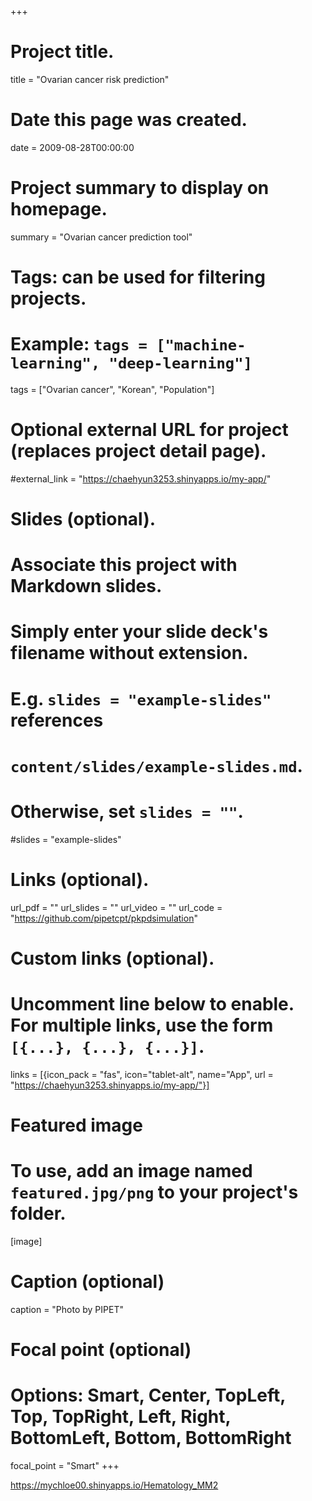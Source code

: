 +++
# Project title.
title = "Ovarian cancer risk prediction"

# Date this page was created.
date = 2009-08-28T00:00:00

# Project summary to display on homepage.
summary = "Ovarian cancer prediction tool"

# Tags: can be used for filtering projects.
# Example: `tags = ["machine-learning", "deep-learning"]`
tags = ["Ovarian cancer", "Korean", "Population"]

# Optional external URL for project (replaces project detail page).
#external_link = "https://chaehyun3253.shinyapps.io/my-app/"

# Slides (optional).
#   Associate this project with Markdown slides.
#   Simply enter your slide deck's filename without extension.
#   E.g. `slides = "example-slides"` references 
#   `content/slides/example-slides.md`.
#   Otherwise, set `slides = ""`.
#slides = "example-slides"

# Links (optional).
url_pdf = ""
url_slides = ""
url_video = ""
url_code = "https://github.com/pipetcpt/pkpdsimulation"

# Custom links (optional).
#   Uncomment line below to enable. For multiple links, use the form `[{...}, {...}, {...}]`.
links = [{icon_pack = "fas", icon="tablet-alt", name="App", url = "https://chaehyun3253.shinyapps.io/my-app/"}]

# Featured image
# To use, add an image named `featured.jpg/png` to your project's folder. 
[image]
  # Caption (optional)
  caption = "Photo by PIPET"
  
  # Focal point (optional)
  # Options: Smart, Center, TopLeft, Top, TopRight, Left, Right, BottomLeft, Bottom, BottomRight
  focal_point = "Smart"
+++

<https://mychloe00.shinyapps.io/Hematology_MM2>

